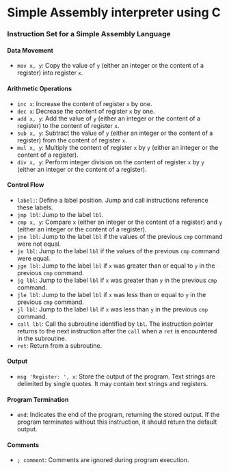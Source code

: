 # Simple Assembly interpreter using C

### Instruction Set for a Simple Assembly Language

#### Data Movement
- `mov x, y`: Copy the value of `y` (either an integer or the content of a register) into register `x`.

#### Arithmetic Operations
- `inc x`: Increase the content of register `x` by one.
- `dec x`: Decrease the content of register `x` by one.
- `add x, y`: Add the value of `y` (either an integer or the content of a register) to the content of register `x`.
- `sub x, y`: Subtract the value of `y` (either an integer or the content of a register) from the content of register `x`.
- `mul x, y`: Multiply the content of register `x` by `y` (either an integer or the content of a register).
- `div x, y`: Perform integer division on the content of register `x` by `y` (either an integer or the content of a register).

#### Control Flow
- `label:`: Define a label position. Jump and call instructions reference these labels.
- `jmp lbl`: Jump to the label `lbl`.
- `cmp x, y`: Compare `x` (either an integer or the content of a register) and `y` (either an integer or the content of a register).
- `jne lbl`: Jump to the label `lbl` if the values of the previous `cmp` command were not equal.
- `je lbl`: Jump to the label `lbl` if the values of the previous `cmp` command were equal.
- `jge lbl`: Jump to the label `lbl` if `x` was greater than or equal to `y` in the previous `cmp` command.
- `jg lbl`: Jump to the label `lbl` if `x` was greater than `y` in the previous `cmp` command.
- `jle lbl`: Jump to the label `lbl` if `x` was less than or equal to `y` in the previous `cmp` command.
- `jl lbl`: Jump to the label `lbl` if `x` was less than `y` in the previous `cmp` command.
- `call lbl`: Call the subroutine identified by `lbl`. The instruction pointer returns to the next instruction after the `call` when a `ret` is encountered in the subroutine.
- `ret`: Return from a subroutine.

#### Output
- `msg 'Register: ', x`: Store the output of the program. Text strings are delimited by single quotes. It may contain text strings and registers.

#### Program Termination
- `end`: Indicates the end of the program, returning the stored output. If the program terminates without this instruction, it should return the default output.

#### Comments
- `; comment`: Comments are ignored during program execution.
